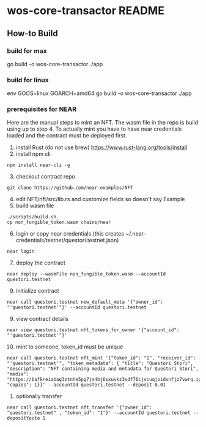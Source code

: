 # wos-core-transactor README #

## How-to Build ##

### build for max ###
go build -o wos-core-transactor ./app

### build for linux ###
env GOOS=linux GOARCH=amd64 go build -o wos-core-transactor ./app

### prerequisites for NEAR

Here are the manual steps to mint an NFT.  The wasm file in the repo is build using up to step 4.  To actually mint you have to have near credentials loaded and the contract must be deployed first.

1. install Rust (do not use brew) https://www.rust-lang.org/tools/install
2. install npm cli 
```Console
npm install near-cli -g
```
3. checkout contract repo 
```Console
git clone https://github.com/near-examples/NFT
```
4. edit NFT/nft/src/lib.rs and customize fields so doesn't say Example
5. build wasm file
```Console
./scripts/build.sh
cp non_fungible_token.wasm chains/near
```
6. login or copy near credentials (this creates ~/.near-credentials/testnet/questori.testnet.json)
```Console
near login
```
7. deploy the contract
```Console
near deploy --wasmFile non_fungible_token.wasm --accountId questori.testnet
```
9. initialize contract
```Console
near call questori.testnet new_default_meta '{"owner_id": "'questori.testnet'"}' --accountId questori.testnet
```
9.  view contract details
```Console
near view questori.testnet nft_tokens_for_owner '{"account_id": "'questori.testnet'"}'
```
10.  mint to someone, token_id must be unique
```Console
near call questori.testnet nft_mint '{"token_id": "1", "receiver_id": "'questori.testnet'", "token_metadata": { "title": "Questori Stori", "description": "NFT containing media and metadata for Questori Stori", "media": "https://bafkreiabag3ztnhe5pg7js4bj6sxuvkz3sdf76cjvcuqjoidvnfjz7vwrq.ipfs.dweb.link/", "copies": 1}}' --accountId questori.testnet --deposit 0.01
```
1.   optionally transfer
```Console
near call questori.testnet nft_transfer '{"owner_id": "questori.testnet" , "token_id": "1"}' --accountId questori.testnet --depositYocto 1
```
